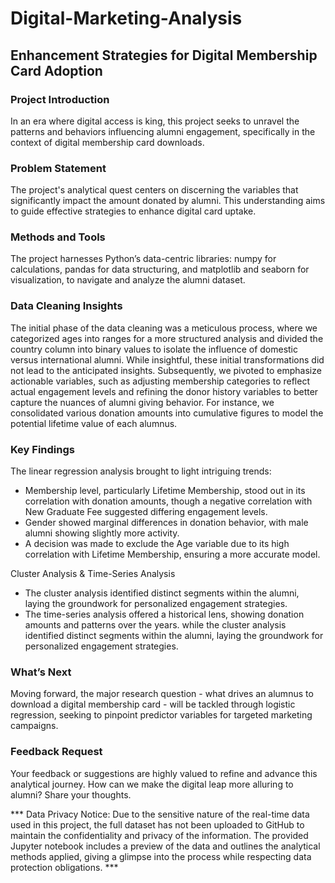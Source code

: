 # Digital-Marketing-Analysis 

## Enhancement Strategies for Digital Membership Card Adoption
### Project Introduction
In an era where digital access is king, this project seeks to unravel the patterns and behaviors influencing alumni engagement, specifically in the context of digital membership card downloads.

### Problem Statement
The project's analytical quest centers on discerning the variables that significantly impact the amount donated by alumni. This understanding aims to guide effective strategies to enhance digital card uptake.

### Methods and Tools
The project harnesses Python’s data-centric libraries: numpy for calculations, pandas for data structuring, and matplotlib and seaborn for visualization, to navigate and analyze the alumni dataset.

### Data Cleaning Insights
The initial phase of the data cleaning was a meticulous process, where we categorized ages into ranges for a more structured analysis and divided the country column into binary values to isolate the influence of domestic versus international alumni. While insightful, these initial transformations did not lead to the anticipated insights. Subsequently, we pivoted to emphasize actionable variables, such as adjusting membership categories to reflect actual engagement levels and refining the donor history variables to better capture the nuances of alumni giving behavior. For instance, we consolidated various donation amounts into cumulative figures to model the potential lifetime value of each alumnus.

### Key Findings
The linear regression analysis brought to light intriguing trends:

* Membership level, particularly Lifetime Membership, stood out in its correlation with donation amounts, though a negative correlation with New Graduate Fee suggested differing engagement levels.
* Gender showed marginal differences in donation behavior, with male alumni showing slightly more activity.
* A decision was made to exclude the Age variable due to its high correlation with Lifetime Membership, ensuring a more accurate model.

Cluster Analysis & Time-Series Analysis
* The cluster analysis identified distinct segments within the alumni, laying the groundwork for personalized engagement strategies.
* The time-series analysis offered a historical lens, showing donation amounts and patterns over the years. while the cluster analysis identified distinct segments within the alumni, laying the groundwork for personalized engagement strategies.

### What’s Next
Moving forward, the major research question - what drives an alumnus to download a digital membership card - will be tackled through logistic regression, seeking to pinpoint predictor variables for targeted marketing campaigns.

### Feedback Request
Your feedback or suggestions are highly valued to refine and advance this analytical journey. How can we make the digital leap more alluring to alumni? Share your thoughts.

*** Data Privacy Notice: Due to the sensitive nature of the real-time data used in this project, the full dataset has not been uploaded to GitHub to maintain the confidentiality and privacy of the information. The provided Jupyter notebook includes a preview of the data and outlines the analytical methods applied, giving a glimpse into the process while respecting data protection obligations. ***


